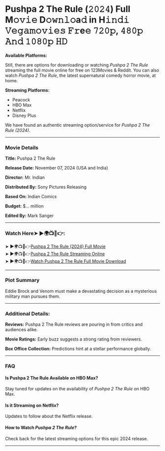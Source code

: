 # Pushpa 2 The Rule (𝟸𝟶𝟸𝟺) Full M𝚘𝚟𝚒𝚎 D𝚘𝚠𝚗𝚕𝚘a𝚍 in H𝚒𝚗𝚍𝚒 𝚅𝚎𝚐𝚊𝚖𝚘𝚟𝚒𝚎𝚜 𝙵𝚛e𝚎 𝟽𝟸𝟶𝚙, 𝟺𝟾𝟶𝚙 𝙰𝚗𝚍 𝟷𝟶𝟾𝟶𝚙 𝙷𝙳

**Available Platforms:**

Still, there are options for downloading or watching *Pushpa 2 The Rule* streaming the full movie online for free on 123Movies & Reddit. You can also watch *Pushpa 2 The Rule*, the latest supernatural comedy horror movie, at home. 

**Streaming Platforms:**

- Peacock
- HBO Max
- Netflix
- Disney Plus

We have found an authentic streaming option/service for *Pushpa 2 The Rule (2024)*.

---

### Movie Details

**Title:** Pushpa 2 The Rule

**Release Date:** November 07, 2024 (USA and India)  

**Director:** Mr. Indian

**Distributed By:** Sony Pictures Releasing

**Based On:** Indian Comics

**Budget:** $... million

**Edited By:** Mark Sanger

---

### Watch Here➤ ►🌍📺📱👉:

➤ ►🌍📺📱👉[Pushpa 2 The Rule (2024) Full Movie](https://sites.google.com/view/pushpa-2-movies-download-hindi/)<br/>
➤ ►🌍📺📱👉[Pushpa 2 The Rule Streaming Online](https://sites.google.com/view/pushpa-2-movies-download-hindi/)<br/>
➤ ►🌍📺📱👉[Watch Pushpa 2 The Rule Full Movie Download](https://sites.google.com/view/pushpa-2-movies-download-hindi/)<br/>

---

### Plot Summary

Eddie Brock and Venom must make a devastating decision as a mysterious military man pursues them.

---

### Additional Details:

**Reviews:** Pushpa 2 The Rule reviews are pouring in from critics and audiences alike. 

**Movie Ratings:** Early buzz suggests a strong rating from reviewers. 

**Box Office Collection:** Predictions hint at a stellar performance globally.

---

### FAQ

#### Is Pushpa 2 The Rule Available on HBO Max?  
Stay tuned for updates on the availability of *Pushpa 2 The Rule* on HBO Max.

#### Is it Streaming on Netflix?  
Updates to follow about the Netflix release.

#### How to Watch *Pushpa 2 The Rule*?  
Check back for the latest streaming options for this epic 2024 release.

---
